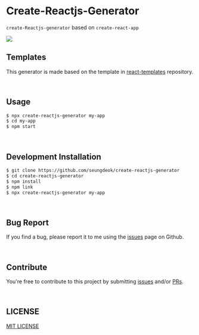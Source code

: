 # Create-Reactjs-Generator

`create-Reactjs-generator` based on `create-react-app`

<a href="https://hits.seeyoufarm.com">
  <img src="https://hits.seeyoufarm.com/api/count/incr/badge.svg?url=https%3A%2F%2Fgithub.com%2Fseungdeok%2Fcreate-reactjs-generator&count_bg=%2379C83D&title_bg=%23555555&icon=&icon_color=%23E7E7E7&title=hits&edge_flat=false"/>
</a>

</br>

## Templates

This generator is made based on the template in [react-templates](https://github.com/seungdeok/react-templates) repository.

</br>

## Usage

```bash
$ npx create-reactjs-generator my-app
$ cd my-app
$ npm start
```

</br>

## Development Installation

```bash
$ git clone https://github.com/seungdeok/create-reactjs-generator
$ cd create-reactjs-generator
$ npm install
$ npm link
$ npx create-reactjs-generator my-app
```

</br>

## Bug Report

If you find a bug, please report it to me using the [issues](https://github.com/seungdeok/create-reactjs-generator/issues) page on Github.

</br>

## Contribute

You're free to contribute to this project by submitting [issues](https://github.com/seungdeok/create-reactjs-generator/issues) and/or [PRs](https://github.com/seungdeok/create-reactjs-generator/pulls).

</br>

## LICENSE

[MIT LICENSE](http://opensource.org/licenses/MIT)
